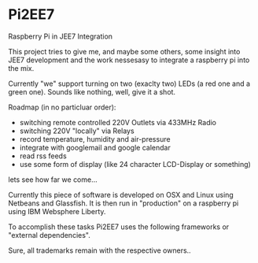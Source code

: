 # Pi2EE7
Raspberry Pi in JEE7 Integration

This project tries to give me, and maybe some others, some insight into JEE7 development and the work nessesasy to integrate a raspberry pi into the mix.

Currently "we" support turning on two (exaclty two) LEDs (a red one and a green one). Sounds like nothing, well, give it a shot.

Roadmap (in no particluar order):

* switching remote controlled 220V Outlets via 433MHz Radio
* switching 220V "locally" via Relays
* record temperature, humidity and air-pressure
* integrate with googlemail and google calendar
* read rss feeds
* use some form of display (like 24 character LCD-Display or something)

lets see how far we come...

Currently this piece of software is developed on OSX and Linux using Netbeans and Glassfish. It is then run in "production" on a raspberry pi using IBM Websphere Liberty.

To accomplish these tasks Pi2EE7 uses the following frameworks or "external dependencies".

Sure, all trademarks remain with the respective owners..
